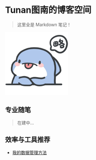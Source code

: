 # Tunan图南的博客空间
> 这里全是 Markdown 笔记！

![20240310211339](https://raw.githubusercontent.com/chilzyj/Tunan-s-Blog-CH/master/_assets/20240310211339.png)

## 专业随笔
>在建中...

## 效率与工具推荐
- [我的数据管理方法](Efficiency\我的数据管理方法.md)
